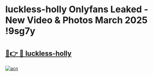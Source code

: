 # luckless-holly Onlyfans Leaked - New Video & Photos March 2025 !9sg7y

# <h2><a href="https://r825mt.iuczelnia.edu.pl?title=luckless-holly&ref=9sg7y">🔗👉 🔴 luckless-holly</a></h2>

[![acn](https://github.com/user-attachments/assets/0f9c940e-d8b0-45ae-aac7-cd30a18b3e1c)](https://r825mt.iuczelnia.edu.pl?title=luckless-holly&ref=9sg7y)

